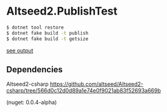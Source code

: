 # Altseed2.PublishTest

```sh
$ dotnet tool restore
$ dotnet fake build -t publish
$ dotnet fake build -t getsize
```

[see output](/size.md)

## Dependencies
Altseed2-csharp
https://github.com/altseed/Altseed2-csharp/tree/566d0c12d0d89a1e74e0f9021ab83f52693a669b

(nuget: 0.0.4-alpha)
